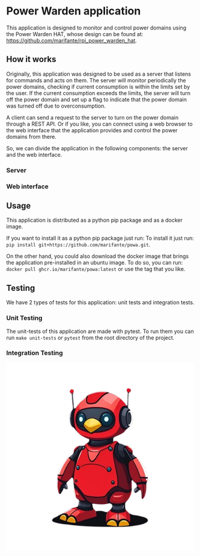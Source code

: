 # Power Warden application

This application is designed to monitor and control power domains using the Power Warden HAT, whose design can be found at: <https://github.com/marifante/rpi_power_warden_hat>.

## How it works

Originally, this application was designed to be used as a server that listens for commands and acts on them.
The server will monitor periodically the power domains, checking if current consumption is within the limits set by the user.
If the current consumption exceeds the limits, the server will turn off the power domain and set up a flag to indicate that the power domain was turned off due to overconsumption.

A client can send a request to the server to turn on the power domain through a REST API. Or if you like, you can connect using a web browser to the web interface that the application provides and control the power domains from there.

So, we can divide the application in the following components: the server and the web interface.

### Server

### Web interface

## Usage

This application is distributed as a python pip package and as a docker image.

If you want to install it as a python pip package just run: To install it just run: `pip install git+https://github.com/marifante/powa.git`.

On the other hand, you could also download the docker image that brings the application pre-installed in an ubuntu image. To do so, you can run: `docker pull ghcr.io/marifante/powa:latest` or use the tag that you like.

## Testing

We have 2 types of tests for this application: unit tests and integration tests.

### Unit Testing

The unit-tests of this application are made with pytest. To run them you can run `make unit-tests` or `pytest` from the root directory of the project.

### Integration Testing

![Power Warden Character](doc/powa_char.png)
